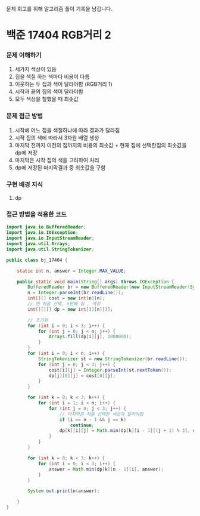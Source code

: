 문제 회고를 위해 알고리즘 풀이 기록을 남깁니다.

# 백준 17404 RGB거리 2

### 문제 이해하기
1. 세가지 색상이 있음
2. 집을 색칠 하는 색마다 비용이 다름
3. 이웃하는 두 집과 색이 달라야함 (RGB거리 1)
4. 시작과 끝의 집의 색이 달라야함
5. 모두 색상을 칠했을 때 최솟값
 
 
### 문제 접근 방법
1. 시작에 어느 집을 색칠하냐에 따라 결과가 달라짐
2. 시작 집의 색에 따라서 3차원 배열 생성
3. 마지막 전까지 이전의 집까지의 비용의 최솟값 + 현재 집에 선택한집의 최솟값을 dp에 저장
4. 마지막은 시작 집의 색을 고려하여 처리
5. dp에 저장된 마지막결과 중 최솟값을 구함 


### 구현 배경 지식
1. dp


### 접근 방법을 적용한 코드
```java
import java.io.BufferedReader;
import java.io.IOException;
import java.io.InputStreamReader;
import java.util.Arrays;
import java.util.StringTokenizer;

public class bj_17404 {

	static int n, answer = Integer.MAX_VALUE;

	public static void main(String[] args) throws IOException {
		BufferedReader br = new BufferedReader(new InputStreamReader(System.in));
		n = Integer.parseInt(br.readLine());
		int[][] cost = new int[n][n];
		// 맨 처음 선택, n번째 집 , 색상
		int[][][] dp = new int[3][n][3];

		// 초기화
		for (int i = 0; i < 3; i++) {
			for (int j = 0; j < n; j++) {
				Arrays.fill(dp[i][j], 1000000);
			}
		}
		for (int i = 0; i < n; i++) {
			StringTokenizer st = new StringTokenizer(br.readLine());
			for (int j = 0; j < 3; j++) {
				cost[i][j] = Integer.parseInt(st.nextToken());
				dp[j][0][j] = cost[0][j];
			}
		}

		for (int k = 0; k < 3; k++) {
			for (int i = 1; i < n; i++) {
				for (int j = 0; j < 3; j++) {
					// 마지막은 처음 선택한 색상과 달라야함
					if (i == n - 1 && j == k)
						continue;
					dp[k][i][j] = Math.min(dp[k][i - 1][(j + 1) % 3], dp[k][i - 1][(j + 2) % 3]) + cost[i][j];
				}
			}
		}

		for (int k = 0; k < 3; k++) {
			for (int i = 0; i < 3; i++) {
				answer = Math.min(dp[k][n - 1][i], answer);
			}
		}

		System.out.println(answer);

	}
}

```

